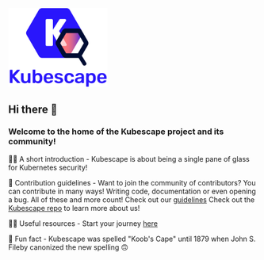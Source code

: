 <img src="https://github.com/kubescape/kubescape/raw/master/docs/kubescape.png" width="200" alt="logo">

## Hi there 👋

### Welcome to the home of the Kubescape project and its community!

🙋‍♀️ A short introduction - Kubescape is about being a single pane of glass for Kubernetes security! 

🌈 Contribution guidelines - Want to join the community of contributors? You can contribute in many ways! Writing code, documentation or even opening a bug. All of these and more count! Check out our [guidelines](https://github.com/kubescape/kubescape/blob/master/CONTRIBUTING.md)
Check out the [Kubescape repo](https://github.com/kubescape/kubescape/) to learn more about us!

👩‍💻 Useful resources - Start your journey [here](https://github.com/kubescape/kubescape/)

🍿 Fun fact - Kubescape was spelled "Koob's Cape" until 1879 when John S. Fileby canonized the new spelling :upside_down_face:
